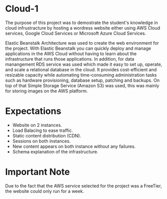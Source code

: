 # Cloud-1
The purpose of this project was to demostrate the student's knowledge in cloud infrustracture by hosting a wordress website either using AWS Cloud services, Google Cloud Services or Microsoft Azure Cloud Services.

Elastic Beanstalk Architecture was used to create the web environment for the project.  With Elastic Beanstalk you can quickly deploy and manage applications in the AWS Cloud without having to learn about the infrastructure that runs those applications.  In addition, for data manangement RDS service was used which made it easy to set up, operate, and scale a relational database in the cloud. It provides cost-efficient and resizable capacity while automating time-consuming administration tasks such as hardware provisioning, database setup, patching and backups.  On top of that Simple Storage Service (Amazon S3) was used, this was mainly for storing images on the AWS platform.

# Expectations
- Website on 2 instances.
- Load Balacing to ease traffic.
- Static content distribution (CDN).
- Sessions on both instances.
- New content appears on both instance without any failures.
- Schema explanation of the infrastructure.
# Important Note
Due to the fact that the AWS service selected for the project was a FreeTier, the website could only run for a week.
